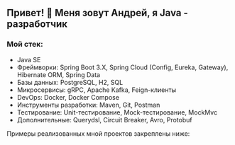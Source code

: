 ## Привет! 👋 Меня зовут Андрей, я Java - разработчик

### Мой стек:
- Java SE
- Фреймворки: Spring Boot 3.X, Spring Cloud (Config, Eureka, Gateway), Hibernate ORM, Spring Data
- Базы данных: PostgreSQL, H2, SQL
- Микросервисы: gRPC, Apache Kafka, Feign-клиенты
- DevOps: Docker, Docker Compose
- Инструменты разработки: Maven, Git, Postman
- Тестирование: Unit-тестирование, Mock-тестирование, MockMvc
- Дополнительные: Querydsl, Circuit Breaker, Avro, Protobuf

Примеры реализованных мной проектов закреплены ниже:

<!--
**AndreySabitov/AndreySabitov** is a ✨ _special_ ✨ repository because its `README.md` (this file) appears on your GitHub profile.

Here are some ideas to get you started:

- 🔭 I’m currently working on ...
- 🌱 I’m currently learning ...
- 👯 I’m looking to collaborate on ...
- 🤔 I’m looking for help with ...
- 💬 Ask me about ...
- 📫 How to reach me: ...
- 😄 Pronouns: ...
- ⚡ Fun fact: ...
-->
